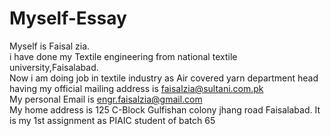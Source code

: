 # Myself-Essay
Myself is Faisal zia.
<br>
i have done my Textile engineering from national textile university,Faisalabad.
<br>
Now i am doing job in textile industry as Air covered yarn department head having my official mailing address is <a href="mailto:faisalzia@sultani.com.pk">faisalzia@sultani.com.pk</a>
<br>
My personal Email is <a href="mailto:engr.faisalzia@gmail.com">engr.faisalzia@gmail.com</a>
<br>
My home address is 125 C-Block Gulfishan colony jhang road Faisalabad.
It is my 1st assignment as PIAIC student of batch 65
